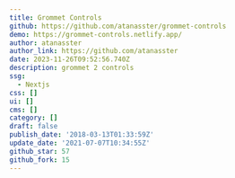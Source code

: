 ```yaml
---
title: Grommet Controls
github: https://github.com/atanasster/grommet-controls
demo: https://grommet-controls.netlify.app/
author: atanasster
author_link: https://github.com/atanasster
date: 2023-11-26T09:52:56.740Z
description: grommet 2 controls
ssg:
  - Nextjs
css: []
ui: []
cms: []
category: []
draft: false
publish_date: '2018-03-13T01:33:59Z'
update_date: '2021-07-07T10:34:55Z'
github_star: 57
github_fork: 15
---
```

